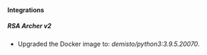 #### Integrations
##### RSA Archer v2
- Upgraded the Docker image to: *demisto/python3:3.9.5.20070*.
